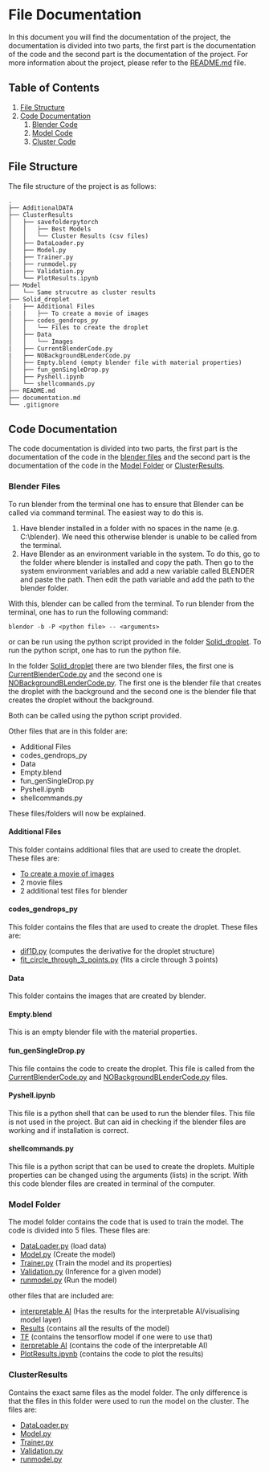 # File Documentation
In this document you will find the documentation of the project, the documentation is divided into two parts, the first part is the documentation of the code and the second part is the documentation of the project. For more information about the project, please refer to the [README.md](README.md) file.

## Table of Contents
1. [File Structure](#file-structure)
2. [Code Documentation](#code-documentation)
    1. [Blender Code](#blender-files)
    2. [Model Code](#model-folder)
    3. [Cluster Code](#clusterresults)

## File Structure
The file structure of the project is as follows:
```
.
├── AdditionalDATA
├── ClusterResults
│   ├── savefolderpytorch
│   │   ├── Best Models
│   │   └── Cluster Results (csv files)
│   ├── DataLoader.py
│   ├── Model.py
│   ├── Trainer.py
|   ├── runmodel.py
│   ├── Validation.py
│   └── PlotResults.ipynb
├── Model
│   └── Same strucutre as cluster results 
├── Solid_droplet
|   ├── Additional Files
|   |   ├── To create a movie of images
│   ├── codes_gendrops_py
│   │   └── Files to create the droplet
│   ├── Data
│   │   └── Images
|   ├── CurrentBlenderCode.py
|   ├── NOBackgroundBLenderCode.py
│   ├── Empty.blend (empty blender file with material properties)
│   ├── fun_genSingleDrop.py
│   ├── Pyshell.ipynb
│   └── shellcommands.py
├── README.md
├── documentation.md
└── .gitignore
```


## Code Documentation
The code documentation is divided into two parts, the first part is the documentation of the code in the [blender files](Solid_droplet/) and the second part is the documentation of the code in the [Model Folder](Model/) or [ClusterResults](ClusterResults/).

### Blender Files 
To run blender from the terminal one has to ensure that Blender can be called via command terminal. The easiest way to do this is.

1. Have blender installed in a folder with no spaces in the name (e.g. C:\blender). We need this otherwise blender is unable to be called from the terminal.
2. Have Blender as an environment variable in the system. To do this, go to the folder where blender is installed and copy the path. Then go to the system environment variables and add a new variable called BLENDER and paste the path. Then edit the path variable and add the path to the blender folder. 

With this, blender can be called from the terminal. To run blender from the terminal, one has to run the following command:

```PS
blender -b -P <python file> -- <arguments>
```
or can be run using the python script provided in the folder [Solid_droplet](Solid_droplet/shellcommands.py). To run the python script, one has to run the python file. 

In the folder [Solid_droplet](Solid_droplet/) there are two blender files, the first one is [CurrentBlenderCode.py](Solid_droplet/CurrentBlenderCode.py) and the second one is [NOBackgroundBLenderCode.py](Solid_droplet/NOBackgroundBLenderCode.py). The first one is the blender file that creates the droplet with the background and the second one is the blender file that creates the droplet without the background.

Both can be called using the python script provided.

Other files that are in this folder are:
- Additional Files 
- codes_gendrops_py
- Data
- Empty.blend
- fun_genSingleDrop.py
- Pyshell.ipynb
- shellcommands.py

These files/folders will now be explained.

#### Additional Files
This folder contains additional files that are used to create the droplet. These files are:
- [To create a movie of images](Solid_droplet/AdditionalFiles/movie.ipynb)
- 2 movie files
- 2 additional test files for blender

#### codes_gendrops_py
This folder contains the files that are used to create the droplet. These files are:
- [dif1D.py](Solid_droplet/codes_gendrops_py/dif1D.py) (computes the derivative for the droplet structure)
- [fit_circle_through_3_points.py](Solid_droplet/codes_gendrops_py/fit_circle_through_3_points.py) (fits a circle through 3 points)

#### Data
This folder contains the images that are created by blender. 

#### Empty.blend
This is an empty blender file with the material properties.

#### fun_genSingleDrop.py
This file contains the code to create the droplet. This file is called from the [CurrentBlenderCode.py](Solid_droplet/CurrentBlenderCode.py) and [NOBackgroundBLenderCode.py](Solid_droplet/NOBackgroundBLenderCode.py) files.

#### Pyshell.ipynb
This file is a python shell that can be used to run the blender files. This file is not used in the project. But can aid in checking if the blender files are working and if installation is correct.

#### shellcommands.py
This file is a python script that can be used to create the droplets. Multiple properties can be changed using the arguments (lists) in the script. With this code blender files are created in terminal of the computer.

### Model Folder
The model folder contains the code that is used to train the model. The code is divided into 5 files. These files are:
- [DataLoader.py](Model/DataLoader.py) (load data)
- [Model.py](Model/Model.py) (Create the model)
- [Trainer.py](Model/Trainer.py) (Train the model and its properties)
- [Validation.py](Model/Validation.py) (Inference for a given model)
- [runmodel.py](Model/runmodel.py) (Run the model)

other files that are included are:
- [interpretable AI](Model/interpretableAI/) (Has the results for the interpretable AI/visualising model layer)
- [Results](Model/savefolderpytorch/) (contains all the results of the model)
- [TF](Model/TF/) (contains the tensorflow model if one were to use that)
- [iterpretable AI](Model/Interpretable%20AI.ipynb) (contains the code of the interpretable AI)
- [PlotResults.ipynb](Model/PlotResults.ipynb) (contains the code to plot the results)

### ClusterResults 
Contains the exact same files as the model folder. The only difference is that the files in this folder were used to run the model on the cluster. The files are:
- [DataLoader.py](ClusterResults/DataLoader.py)
- [Model.py](ClusterResults/Model.py)
- [Trainer.py](ClusterResults/Trainer.py)
- [Validation.py](ClusterResults/Validation.py)
- [runmodel.py](ClusterResults/runmodel.py)

